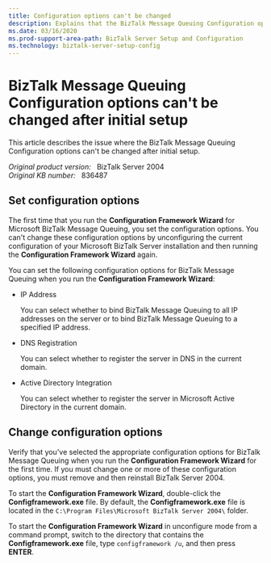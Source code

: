 ```yaml
---
title: Configuration options can't be changed
description: Explains that the BizTalk Message Queuing Configuration options that you specify the first time can't be changed unless you remove and reinstall BizTalk Server 2004.
ms.date: 03/16/2020
ms.prod-support-area-path: BizTalk Server Setup and Configuration
ms.technology: biztalk-server-setup-config
---
```

# BizTalk Message Queuing Configuration options can't be changed after initial setup

This article describes the issue where the BizTalk Message Queuing Configuration options can't be changed after initial setup.

_Original product version:_ &nbsp; BizTalk Server 2004  
_Original KB number:_ &nbsp; 836487

## Set configuration options

The first time that you run the **Configuration Framework Wizard** for Microsoft BizTalk Message Queuing, you set the configuration options. You can't change these configuration options by unconfiguring the current configuration of your Microsoft BizTalk Server installation and then running the **Configuration Framework Wizard** again.

You can set the following configuration options for BizTalk Message Queuing when you run the **Configuration Framework Wizard**:

- IP Address

    You can select whether to bind BizTalk Message Queuing to all IP addresses on the server or to bind BizTalk Message Queuing to a specified IP address.
- DNS Registration

    You can select whether to register the server in DNS in the current domain.
- Active Directory Integration

    You can select whether to register the server in Microsoft Active Directory in the current domain.

## Change configuration options

Verify that you've selected the appropriate configuration options for BizTalk Message Queuing when you run the **Configuration Framework Wizard** for the first time. If you must change one or more of these configuration options, you must remove and then reinstall BizTalk Server 2004.

To start the **Configuration Framework Wizard**, double-click the **Configframework.exe** file. By default, the **Configframework.exe** file is located in the `C:\Program Files\Microsoft BizTalk Server 2004\` folder.

To start the **Configuration Framework Wizard** in unconfigure mode from a command prompt, switch to the directory that contains the **Configframework.exe** file, type `configframework /u`, and then press **ENTER**.
